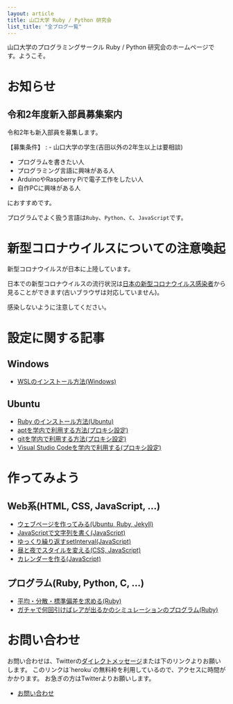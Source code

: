 ```yaml
---
layout: article
title: 山口大学 Ruby / Python 研究会
list_title: "全ブログ一覧"
---
```


山口大学のプログラミングサークル Ruby / Python 研究会のホームページです。ようこそ。

# お知らせ

## 令和2年度新入部員募集案内
令和2年も新入部員を募集します。

【募集条件】
:   - 山口大学の学生(吉田以外の2年生以上は要相談)

- プログラムを書きたい人
- プログラミング言語に興味がある人
- ArduinoやRaspberry Piで電子工作をしたい人
- 自作PCに興味がある人

におすすめです。

プログラムでよく扱う言語は`Ruby`、`Python`、`C`、`JavaScript`です。

# 新型コロナウイルスについての注意喚起
新型コロナウイルスが日本に上陸しています。

日本での新型コロナウイルスの流行状況は[日本の新型コロナウイルス感染者](SARS-CoV-2.html)から見ることができます(古いブラウザは対応していません)。

感染しないように注意してください。

<!-- - [サークルに参加したい人へ](2019/11/17/173933.html) -->
<!-- - [ホームページの更新とリンク切れについて](2019/11/17/174443.html) -->

<!-- # Ruby の記事

## 第一回 Ruby 勉強会

- [変数とは](2019/11/17/145743.html)
- [代入と破壊](2019/11/17/154125.html)
- [4種類の変数](2019/11/17/160337.html)
- [クラス](2019/11/17/231521.html)
- [モジュール](2019/11/18/011623.html)

## 第二回 Ruby 勉強会

- [p, print, putsメソッド](2019/11/18/022057.html)
- [真偽値と論理演算子](2019/11/18/031545.html)
- [手続きオブジェクト](2019/11/23/040755.html)
- [super](2019/11/23/053516.html)

# 第三回 Ruby 勉強会

- [コマンドラインオプション](2019/11/23/204550.html) -->


<!--
# GO の記事

## 第一回 GO 勉強会

- [Hello, world](2019/11/23/075341.html)
- [パッケージ](2019/11/23/080310.html)
- [インポート](2019/11/23/083627.html)
- [関数](2019/11/23/090417.html)

-->

# 設定に関する記事

## Windows
- [WSLのインストール方法(Windows)](install_wsl/)

## Ubuntu 
- [Ruby のインストール方法(Ubuntu)](2019/11/18/085538.html)
- [aptを学内で利用する方法(プロキシ設定)](2019/11/17/181758.html)
- [gitを学内で利用する方法(プロキシ設定)](github_gakunai.html)
- [Visual Studio Codeを学内で利用する(プロキシ設定)](code_gakunai.html)

# 作ってみよう

## Web系(HTML, CSS, JavaScript, ...)
- [ウェブページを作ってみる(Ubuntu, Ruby, Jekyll)](create_webpage/)
- [JavaScriptで文字列を書く(JavaScript)](jsmojiretsu.html)
- [ゆっくり繰り返すsetInterval(JavaScript)](jssi.html)
- [昼と夜でスタイルを変える(CSS, JavaScript)](hiruyoru.html)
- [カレンダーを作る(JavaScript)](calendar.html)

## プログラム(Ruby, Python, C, ...)
- [平均・分散・標準偏差を求める(Ruby)](mean_var_sd.html)
- [ガチャで何回引けばレアが出るかのシミュレーションのプログラム(Ruby)](gacha.html)

# お問い合わせ
お問い合わせは、Twitterの[ダイレクトメッセージ](https://twitter.com/__ruby_python__)または下のリンクよりお願いします。
このリンクは`heroku`の無料枠を利用しているので、アクセスに時間がかかります。
お急ぎの方はTwitterよりお願いします。

- [お問い合わせ](https://sekiei.herokuapp.com/ruby_python_programming_circle)

<script src="assets/js/title_anime.js"></script>
